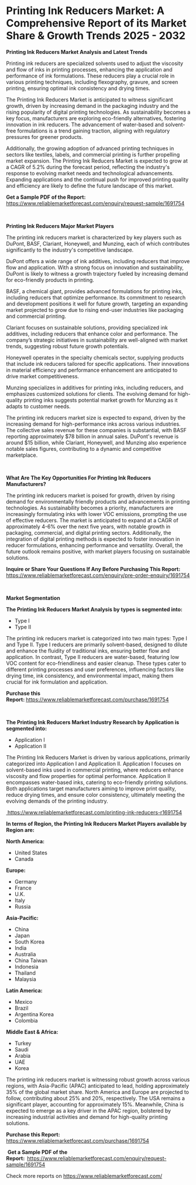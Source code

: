 <p><h1>Printing Ink Reducers Market: A Comprehensive Report of its Market Share & Growth Trends 2025 - 2032</h1></p><p><strong>Printing Ink Reducers Market Analysis and Latest Trends</strong></p>
<p><p>Printing ink reducers are specialized solvents used to adjust the viscosity and flow of inks in printing processes, enhancing the application and performance of ink formulations. These reducers play a crucial role in various printing techniques, including flexography, gravure, and screen printing, ensuring optimal ink consistency and drying times.</p><p>The Printing Ink Reducers Market is anticipated to witness significant growth, driven by increasing demand in the packaging industry and the rising popularity of digital printing technologies. As sustainability becomes a key focus, manufacturers are exploring eco-friendly alternatives, fostering innovation in ink reducers. The advancement of water-based and solvent-free formulations is a trend gaining traction, aligning with regulatory pressures for greener products.</p><p>Additionally, the growing adoption of advanced printing techniques in sectors like textiles, labels, and commercial printing is further propelling market expansion. The Printing Ink Reducers Market is expected to grow at a CAGR of 5.2% during the forecast period, reflecting the industry's response to evolving market needs and technological advancements. Expanding applications and the continual push for improved printing quality and efficiency are likely to define the future landscape of this market.</p></p>
<p><strong>Get a Sample PDF of the Report:&nbsp;</strong> <a href="https://www.reliablemarketforecast.com/enquiry/request-sample/1691754?utm_campaign=2808&utm_medium=2&utm_source=Github&utm_content=ia&utm_term=27032025&utm_id=printing-ink-reducers">https://www.reliablemarketforecast.com/enquiry/request-sample/1691754</a></p>
<p>&nbsp;</p>
<p><strong>Printing Ink Reducers Major Market Players</strong></p>
<p><p>The printing ink reducers market is characterized by key players such as DuPont, BASF, Clariant, Honeywell, and Munzing, each of which contributes significantly to the industry's competitive landscape. </p><p>DuPont offers a wide range of ink additives, including reducers that improve flow and application. With a strong focus on innovation and sustainability, DuPont is likely to witness a growth trajectory fueled by increasing demand for eco-friendly products in printing.</p><p>BASF, a chemical giant, provides advanced formulations for printing inks, including reducers that optimize performance. Its commitment to research and development positions it well for future growth, targeting an expanding market projected to grow due to rising end-user industries like packaging and commercial printing.</p><p>Clariant focuses on sustainable solutions, providing specialized ink additives, including reducers that enhance color and performance. The company’s strategic initiatives in sustainability are well-aligned with market trends, suggesting robust future growth potentials.</p><p>Honeywell operates in the specialty chemicals sector, supplying products that include ink reducers tailored for specific applications. Their innovations in material efficiency and performance enhancement are anticipated to drive market competitiveness.</p><p>Munzing specializes in additives for printing inks, including reducers, and emphasizes customized solutions for clients. The evolving demand for high-quality printing inks suggests potential market growth for Munzing as it adapts to customer needs.</p><p>The printing ink reducers market size is expected to expand, driven by the increasing demand for high-performance inks across various industries. The collective sales revenue for these companies is substantial, with BASF reporting approximately $78 billion in annual sales. DuPont's revenue is around $15 billion, while Clariant, Honeywell, and Munzing also experience notable sales figures, contributing to a dynamic and competitive marketplace.</p></p>
<p>&nbsp;</p>
<p><strong>What Are The Key Opportunities For Printing Ink Reducers Manufacturers?</strong></p>
<p><p>The printing ink reducers market is poised for growth, driven by rising demand for environmentally friendly products and advancements in printing technologies. As sustainability becomes a priority, manufacturers are increasingly formulating inks with lower VOC emissions, prompting the use of effective reducers. The market is anticipated to expand at a CAGR of approximately 4-6% over the next five years, with notable growth in packaging, commercial, and digital printing sectors. Additionally, the integration of digital printing methods is expected to foster innovation in reducer formulations, enhancing performance and versatility. Overall, the future outlook remains positive, with market players focusing on sustainable solutions.</p></p>
<p><strong>Inquire or Share Your Questions If Any Before Purchasing This Report:</strong> <a href="https://www.reliablemarketforecast.com/enquiry/pre-order-enquiry/1691754?utm_campaign=2808&utm_medium=2&utm_source=Github&utm_content=ia&utm_term=27032025&utm_id=printing-ink-reducers">https://www.reliablemarketforecast.com/enquiry/pre-order-enquiry/1691754</a></p>
<p>&nbsp;</p>
<p><strong>Market Segmentation</strong></p>
<p><strong>The Printing Ink Reducers Market Analysis by types is segmented into:</strong></p>
<p><ul><li>Type I</li><li>Type II</li></ul></p>
<p><p>The printing ink reducers market is categorized into two main types: Type I and Type II. Type I reducers are primarily solvent-based, designed to dilute and enhance the fluidity of traditional inks, ensuring better flow and application. In contrast, Type II reducers are water-based, featuring low VOC content for eco-friendliness and easier cleanup. These types cater to different printing processes and user preferences, influencing factors like drying time, ink consistency, and environmental impact, making them crucial for ink formulation and application.</p></p>
<p><strong>Purchase this Report:&nbsp;</strong><a href="https://www.reliablemarketforecast.com/purchase/1691754?utm_campaign=2808&utm_medium=2&utm_source=Github&utm_content=ia&utm_term=27032025&utm_id=printing-ink-reducers">https://www.reliablemarketforecast.com/purchase/1691754</a></p>
<p>&nbsp;</p>
<p><strong>The Printing Ink Reducers Market Industry Research by Application is segmented into:</strong></p>
<p><ul><li>Application I</li><li>Application II</li></ul></p>
<p><p>The Printing Ink Reducers Market is driven by various applications, primarily categorized into Application I and Application II. Application I focuses on solvent-based inks used in commercial printing, where reducers enhance viscosity and flow properties for optimal performance. Application II encompasses water-based inks, catering to eco-friendly printing solutions. Both applications target manufacturers aiming to improve print quality, reduce drying times, and ensure color consistency, ultimately meeting the evolving demands of the printing industry.</p></p>
<p><a href="https://www.reliablemarketforecast.com/printing-ink-reducers-r1691754?utm_campaign=2808&utm_medium=2&utm_source=Github&utm_content=ia&utm_term=27032025&utm_id=printing-ink-reducers">&nbsp;https://www.reliablemarketforecast.com/printing-ink-reducers-r1691754</a></p>
<p><strong>In terms of Region, the Printing Ink Reducers Market Players available by Region are:</strong></p>
<p>
    <p> <strong> North America: </strong>
        <ul>
            <li>United States</li>
            <li>Canada</li>
        </ul>
        </p> 
    <p> <strong> Europe: </strong>
        <ul>
            <li>Germany</li>
            <li>France</li>
            <li>U.K.</li>
            <li>Italy</li>
            <li>Russia</li>
        </ul>
        </p> 
    <p> <strong> Asia-Pacific: </strong>
        <ul>
            <li>China</li>
            <li>Japan</li>
            <li>South Korea</li>
            <li>India</li>
            <li>Australia</li>
            <li>China Taiwan</li>
            <li>Indonesia</li>
            <li>Thailand</li>
            <li>Malaysia</li>
        </ul>
        </p> 
    <p> <strong> Latin America: </strong>
        <ul>
            <li>Mexico</li>
            <li>Brazil</li>
            <li>Argentina Korea</li>
            <li>Colombia</li>
        </ul>
        </p> 
    <p> <strong> Middle East & Africa: </strong>
        <ul>
            <li>Turkey</li>
            <li>Saudi</li>
            <li>Arabia</li>
            <li>UAE</li>
            <li>Korea</li>
        </ul>
    </p>
    </p>
<p><p>The printing ink reducers market is witnessing robust growth across various regions, with Asia-Pacific (APAC) anticipated to lead, holding approximately 35% of the global market share. North America and Europe are projected to follow, contributing about 25% and 20%, respectively. The USA remains a significant player, accounting for approximately 15%. Meanwhile, China is expected to emerge as a key driver in the APAC region, bolstered by increasing industrial activities and demand for high-quality printing solutions.</p></p>
<p><strong>Purchase this Report: </strong><a href="https://www.reliablemarketforecast.com/purchase/1691754?utm_campaign=2808&utm_medium=2&utm_source=Github&utm_content=ia&utm_term=27032025&utm_id=printing-ink-reducers">https://www.reliablemarketforecast.com/purchase/1691754</a></p>
<p>&nbsp;<strong>Get a Sample PDF of the Report:&nbsp;&nbsp;</strong><a href="https://www.reliablemarketforecast.com/enquiry/request-sample/1691754?utm_campaign=2808&utm_medium=2&utm_source=Github&utm_content=ia&utm_term=27032025&utm_id=printing-ink-reducers">https://www.reliablemarketforecast.com/enquiry/request-sample/1691754</a></p>
<p><strong></strong></p>
<p>Check more reports on <a href="https://www.reliablemarketforecast.com/?utm_campaign=2808&utm_medium=2&utm_source=Github&utm_content=ia&utm_term=27032025&utm_id=printing-ink-reducers">https://www.reliablemarketforecast.com/</a></p>